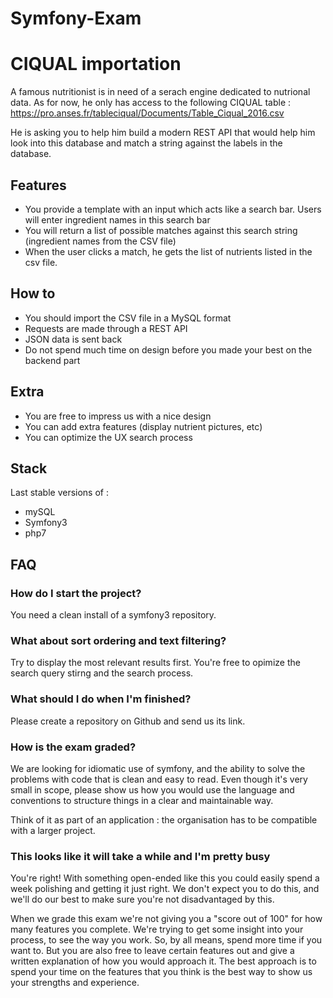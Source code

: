 # Symfony-Exam

CIQUAL importation
====

A famous nutritionist is in need of a serach engine dedicated to nutrional data.
As for now, he only has access to the following CIQUAL table : https://pro.anses.fr/tableciqual/Documents/Table_Ciqual_2016.csv

He is asking you to help him build a modern REST API that would help him look into this database and match a string against the labels in the database.

Features
----

- You provide a template with an input which acts like a search bar. Users will enter ingredient names in this search bar
- You will return a list of possible matches against this search string (ingredient names from the CSV file)
- When the user clicks a match, he gets the list of nutrients listed in the csv file.

How to
----

- You should import the CSV file in a MySQL format
- Requests are made through a REST API
- JSON data is sent back
- Do not spend much time on design before you made your best on the backend part


Extra
----

- You are free to impress us with a nice design
- You can add extra features (display nutrient pictures, etc)
- You can optimize the UX search process

Stack
----

Last stable versions of :
- mySQL
- Symfony3
- php7

FAQ
----

### How do I start the project?

You need a clean install of a symfony3 repository.

### What about sort ordering and text filtering?

Try to display the most relevant results first. You're free to opimize the search query stirng and the search process.

### What should I do when I'm finished?

Please create a repository on Github and send us its link.

### How is the exam graded?

We are looking for idiomatic use of symfony, and the ability to solve the problems with code that is clean and easy to read. Even though it's very small in scope, please show us how you would use the language and conventions to structure things in a clear and maintainable way.

Think of it as part of an application : the organisation has to be compatible with a larger project.

### This looks like it will take a while and I'm pretty busy

You're right! With something open-ended like this you could easily spend a week polishing and getting it just right. We don't expect you to do this, and we'll do our best to make sure you're not disadvantaged by this.

When we grade this exam we're not giving you a "score out of 100" for how many features you complete. We're trying to get some insight into your process, to see the way you work. So, by all means, spend more time if you want to. But you are also free to leave certain features out and give a written explanation of how you would approach it. The best approach is to spend your time on the features that you think is the best way to show us your strengths and experience.
